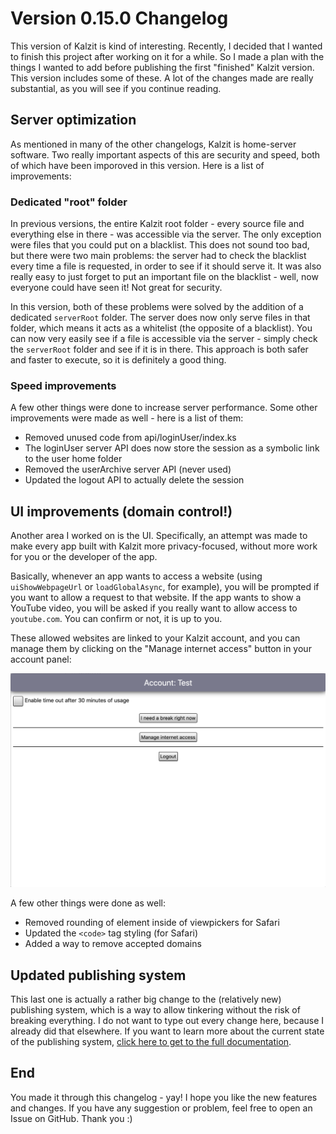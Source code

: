# Version 0.15.0 Changelog
This version of Kalzit is kind of interesting. Recently, I decided that I wanted to finish this project after working on it for a while.
So I made a plan with the things I wanted to add before publishing the first "finished" Kalzit version.
This version includes some of these. A lot of the changes made are really substantial, as you will see if you continue reading.

## Server optimization
As mentioned in many of the other changelogs, Kalzit is home-server software. Two really important aspects of this are security and speed, both of which have been imporoved in this version.
Here is a list of improvements:

### Dedicated "root" folder
In previous versions, the entire Kalzit root folder - every source file and everything else in there - was accessible via the server.
The only exception were files that you could put on a blacklist. This does not sound too bad, but there were two main problems: the server had to check the blacklist every time a file is requested, in order to see if it should serve it.
It was also really easy to just forget to put an important file on the blacklist - well, now everyone could have seen it! Not great for security.

In this version, both of these problems were solved by the addition of a dedicated `serverRoot` folder. The server does now only serve files in that folder, which means it acts as a whitelist (the opposite of a blacklist). You can now very easily see if a file is accessible via the server - simply check the `serverRoot` folder and see if it is in there. This approach is both safer and faster to execute, so it is definitely a good thing.

### Speed improvements
A few other things were done to increase server performance. Some other improvements were made as well - here is a list of them:

* Removed unused code from api/loginUser/index.ks
* The loginUser server API does now store the session as a symbolic link to the user home folder
* Removed the userArchive server API (never used)
* Updated the logout API to actually delete the session

## UI improvements (domain control!)

Another area I worked on is the UI. Specifically, an attempt was made to make every app built with Kalzit more privacy-focused, without more work for you or the developer of the app.

Basically, whenever an app wants to access a website (using `uiShowWebpageUrl` or `loadGlobalAsync`, for example), you will be prompted if you want to allow a request to that website. If the app wants to show a YouTube video, you will be asked if you really want to allow access to `youtube.com`. You can confirm or not, it is up to you.

These allowed websites are linked to your Kalzit account, and you can manage them by clicking on the "Manage internet access" button in your account panel:

![Screenshot of the "Manage internet access" button](../../docs/images/0.15.0/manageInternetAccess.png)



A few other things were done as well:

* Removed rounding of element inside of viewpickers for Safari
* Updated the `<code>` tag styling (for Safari)
*  Added a way to remove accepted domains

## Updated publishing system
This last one is actually a rather big change to the (relatively new) publishing system, which is a way to allow tinkering without the risk of breaking everything.
I do not want to type out every change here, because I already did that elsewhere. If you want to learn more about the current state of the publishing system, [click here to get to the full documentation](../projectInstallationLevelsPublishing.md).

## End

You made it through this changelog - yay! I hope you like the new features and changes. If you have any suggestion or problem, feel free to open an Issue on GitHub. Thank you :)
